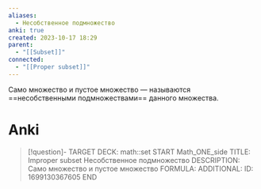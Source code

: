 ```yaml
---
aliases:
  - Несобственное подмножество
anki: true
created: 2023-10-17 18:29
parent:
  - "[[Subset]]"
connected:
  - "[[Proper subset]]"
---
```

Cамо множество и пустое множество — называются ==несобственными подмножествами== данного множества.


# Anki
> [!question]-
TARGET DECK: math::set
START
Math_ONE_side
TITLE: Improper subset
Несобственное подмножество
DESCRIPTION: Cамо множество и пустое множество
FORMULA: 
ADDITIONAL:
ID: 1699130367605
END











